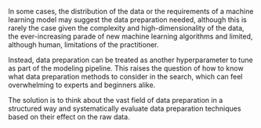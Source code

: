 In some cases, the distribution of the data or the requirements of a machine learning model may suggest the data preparation needed, although this is rarely the case given the complexity and high-dimensionality of the data, the ever-increasing parade of new machine learning algorithms and limited, although human, limitations of the practitioner.

Instead, data preparation can be treated as another hyperparameter to tune as part of the modeling pipeline. This raises the question of how to know what data preparation methods to consider in the search, which can feel overwhelming to experts and beginners alike.

The solution is to think about the vast field of data preparation in a structured way and systematically evaluate data preparation techniques based on their effect on the raw data.